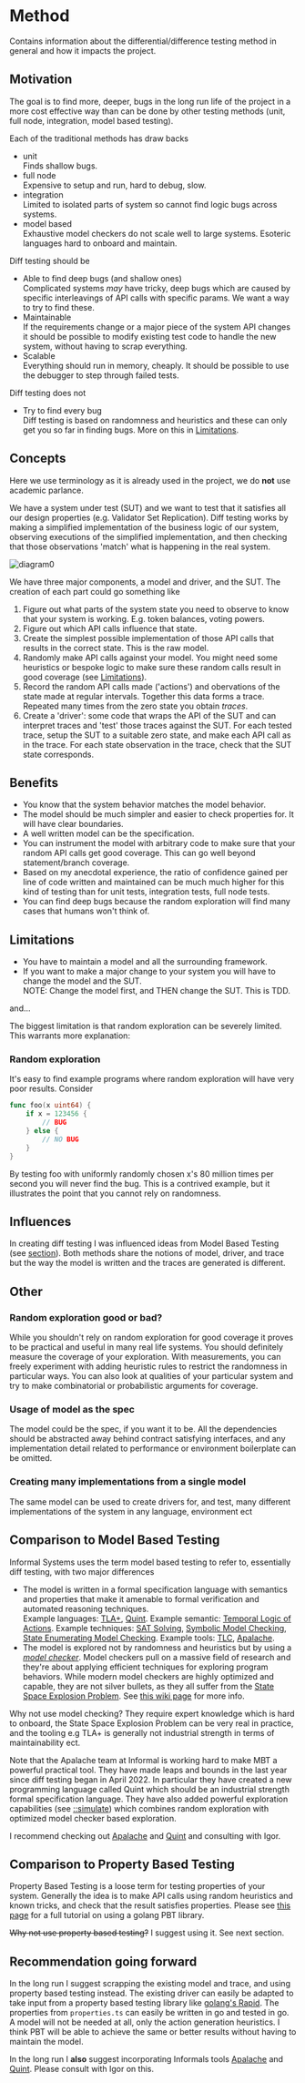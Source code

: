 # Method

Contains information about the differential/difference testing method in general and how it impacts the project.

## Motivation

The goal is to find more, deeper, bugs in the long run life of the project in a more cost effective way than can be done by other testing methods (unit, full node, integration, model based testing).

Each of the traditional methods has draw backs

- unit\
Finds shallow bugs.
- full node\
Expensive to setup and run, hard to debug, slow.
- integration\
Limited to isolated parts of system so cannot find logic bugs across systems.
- model based\
Exhaustive model checkers do not scale well to large systems. Esoteric languages hard to onboard and maintain.

Diff testing should be

- Able to find deep bugs (and shallow ones)\
Complicated systems *may* have tricky, deep bugs which are caused by specific interleavings of API calls with specific params. We want a way to try to find these.
- Maintainable\
If the requirements change or a major piece of the system API changes it should be possible to modify existing test code to handle the new system, without having to scrap everything.
- Scalable\
Everything should run in memory, cheaply. It should be possible to use the debugger to step through failed tests.

Diff testing does not

- Try to find every bug\
Diff testing is based on randomness and heuristics and these can only get you so far in finding bugs. More on this in [Limitations](#limitations).

## Concepts

Here we use terminology as it is already used in the project, we do **not** use academic parlance.

We have a system under test (SUT) and we want to test that it satisfies all our design properties (e.g. Validator Set Replication). Diff testing works by making a simplified implementation of the business logic of our system, observing executions of the simplified implementation, and then checking that those observations 'match' what is happening in the real system.

![diagram0](./diagrams/diagram0.png)

We have three major components, a model and driver, and the SUT. The creation of each part could go something like

1. Figure out what parts of the system state you need to observe to know that your system is working. E.g. token balances, voting powers.
2. Figure out which API calls influence that state.
3. Create the simplest possible implementation of those API calls that results in the correct state. This is the raw model.
4. Randomly make API calls against your model. You might need some heuristics or bespoke logic to make sure these random calls result in good coverage (see [Limitations](#limitations)).
5. Record the random API calls made ('actions') and obervations of the state made at regular intervals. Together this data forms a trace. Repeated many times from the zero state you obtain *traces*.
6. Create a 'driver': some code that wraps the API of the SUT and can interpret traces and 'test' those traces against the SUT. For each tested trace, setup the SUT to a suitable zero state, and make each API call as in the trace. For each state observation in the trace, check that the SUT state corresponds.

## Benefits

- You know that the system behavior matches the model behavior.
- The model should be much simpler and easier to check properties for. It will have clear boundaries.
- A well written model can be the specification.
- You can instrument the model with arbitrary code to make sure that your random API calls get good coverage. This can go well beyond statement/branch coverage.
- Based on my anecdotal experience, the ratio of confidence gained per line of code written and maintained can be much much higher for this kind of testing than for unit tests, integration tests, full node tests.
- You can find deep bugs because the random exploration will find many cases that humans won't think of.

## Limitations

- You have to maintain a model and all the surrounding framework.
- If you want to make a major change to your system you will have to change the model and the SUT.\
NOTE: Change the model first, and THEN change the SUT. This is TDD.

and...

The biggest limitation is that random exploration can be severely limited. This warrants more explanation:

### Random exploration

It's easy to find example programs where random exploration will have very poor results. Consider

```go
func foo(x uint64) {
    if x = 123456 {
        // BUG
    } else {
        // NO BUG
    }
}
```

By testing foo with uniformly randomly chosen x's 80 million times per second you will never find the bug. This is a contrived example, but it illustrates the point that you cannot rely on randomness.

## Influences

In creating diff testing I was influenced ideas from Model Based Testing (see [section](#comparison-to-model-based-testing)). Both methods share the notions of model, driver, and trace but the way the model is written and the traces are generated is different.

## Other

### Random exploration good or bad?

While you shouldn't rely on random exploration for good coverage it proves to be practical and useful in many real life systems. You should definitely measure the coverage of your exploration. With measurements, you can freely experiment with adding heuristic rules to restrict the randomness in particular ways. You can also look at qualities of your particular system and try to make combinatorial or probabilistic arguments for coverage.

### Usage of model as the spec

The model could be the spec, if you want it to be. All the dependencies should be abstracted away behind contract satisfying interfaces, and any implementation detail related to performance or environment boilerplate can be omitted.

### Creating many implementations from a single model

The same model can be used to create drivers for, and test, many different implementations of the system in any language, environment ect

## Comparison to Model Based Testing

Informal Systems uses the term model based testing to refer to, essentially diff testing, with two major differences

- The model is written in a formal specification language with semantics and properties that make it amenable to formal verification and automated reasoning techniques.\
Example languages: [TLA+](https://en.wikipedia.org/wiki/TLA%2B), [Quint](https://github.com/informalsystems/quint). Example semantic: [Temporal Logic of Actions](https://en.wikipedia.org/wiki/Temporal_logic_of_actions). Example techniques: [SAT Solving](https://en.wikipedia.org/wiki/SAT_solver), [Symbolic Model Checking](https://blog.acolyer.org/2019/11/29/tla-model-checking-made-symbolic/), [State Enumerating Model Checking](https://en.wikipedia.org/wiki/State_space_enumeration). Example tools: [TLC](https://github.com/tlaplus/tlaplus), [Apalache](https://apalache.informal.systems/).
- The model is explored not by randomness and heuristics but by using a [*model checker*](https://en.wikipedia.org/wiki/Model_checking). Model checkers pull on a massive field of research and they're about applying efficient techniques for exploring program behaviors. While modern model checkers are highly optimized and capable, they are not silver bullets, as they all suffer from the [State Space Explosion Problem](https://en.wikipedia.org/wiki/Combinatorial_explosion). See [this wiki page](https://en.wikipedia.org/wiki/Model_checking#Techniques) for more info.

Why not use model checking? They require expert knowledge which is hard to onboard, the State Space Explosion Problem can be very real in practice, and the tooling e.g TLA+ is generally not industrial strength in terms of maintainability ect.

Note that the Apalache team at Informal is working hard to make MBT a powerful practical tool. They have made leaps and bounds in the last year since diff testing began in April 2022. In particular they have created a new programming language called Quint which should be an industrial strength formal specification language. They have also added powerful exploration capabilities (see [::simulate](https://apalache.informal.systems/docs/apalache/running.html?highlight=simulate#running-the-tool)) which combines random exploration with optimized model checker based exploration.

 I recommend checking out [Apalache](https://github.com/informalsystems/apalache) and [Quint](https://github.com/informalsystems/quint) and consulting with Igor.

## Comparison to Property Based Testing

Property Based Testing is a loose term for testing properties of your system. Generally the idea is to make API calls using random heuristics and known tricks, and check that the result satisfies properties. Please see [this page](https://github.com/cosmos/interchain-security/blob/danwt/pbt-prototype/tests/pbt/tutorial.md) for a full tutorial on using a golang PBT library.

~~Why not use property based testing?~~ I suggest using it. See next section.

## Recommendation going forward

In the long run I suggest scrapping the existing model and trace, and using property based testing instead. The existing driver can easily be adapted to take input from a property based testing library like [golang's Rapid](https://github.com/flyingmutant/rapid). The properties from `properties.ts` can easily be written in go and tested in go. A model will not be needed at all, only the action generation heuristics. I think PBT will be able to achieve the same or better results without having to maintain the model.

In the long run I **also** suggest incorporating Informals tools [Apalache](https://github.com/informalsystems/apalache) and [Quint](https://github.com/informalsystems/quint). Please consult with Igor on this.
